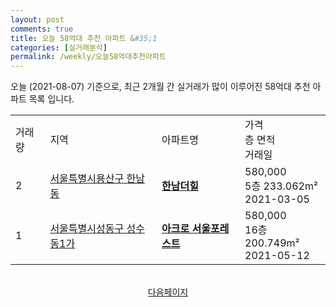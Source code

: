 ```yaml
---
layout: post
comments: true
title: 오늘 58억대 추천 아파트 &#35;1
categories: [실거래분석]
permalink: /weekly/오늘58억대추천아파트
---
```


오늘 (2021-08-07) 기준으로, 최근 2개월 간 실거래가 많이 이루어진 58억대 추천 아파트 목록 입니다.

<table class="sortable">
  <tr>
    <td>거래량</td>
    <td>지역</td>
    <td>아파트명</td>
    <td>가격<br>층 면적<br>거래일</td>
  </tr>

  <tr class="item">
    <td>2</td>
    <td><a href="/apt/서울특별시용산구한남동">서울특별시용산구 한남동</a></td>
    <td style="font-weight: bold;"><a href="https://search.naver.com/search.naver?query=한남동 한남더힐">한남더힐</a></td>
    <td>580,000<br>5층  233.062m²<br>2021-03-05</td>
  </tr>

  <tr class="item">
    <td>1</td>
    <td><a href="/apt/서울특별시성동구성수동1가">서울특별시성동구 성수동1가</a></td>
    <td style="font-weight: bold;"><a href="https://search.naver.com/search.naver?query=성수동1가 아크로 서울포레스트">아크로 서울포레스트</a></td>
    <td>580,000<br>16층  200.749m²<br>2021-05-12</td>
  </tr>

</table>

<br>
<center><a href="/weekly/오늘58억대추천아파트2">다음페이지</a></center>
<br><br>
